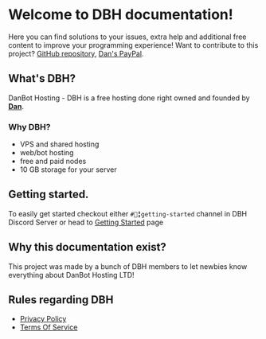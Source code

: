 # Welcome to DBH documentation!

Here you can find solutions to your issues, extra help and additional free content to improve your programming experience! Want to contribute to this project? [GitHub repository](https://github.com/Domin-MND/help.dbh.wtf), [Dan's PayPal](https://paypal.me/DanBotHosting).

## What's DBH?

DanBot Hosting - DBH is a free hosting done right owned and founded by [**Dan**](https://github.com/danielpmc).

### Why DBH?

* VPS and shared hosting
* web/bot hosting
* free and paid nodes
* 10 GB storage for your server

## Getting started.

To easily get started checkout either `#📗╏getting-started` channel in DBH Discord Server or head to [Getting Started](https://help.dbh.wtf/getting-started) page

## Why this documentation exist?

This project was made by a bunch of DBH members to let newbies know everything about DanBot Hosting LTD!

## Rules regarding DBH

* [Privacy Policy](https://docs.google.com/document/d/1dOY5xefHu_RzBdOphh-_el8vNgMz2U_OWO8OeulOg_4/edit?usp=sharing)
* [Terms Of Service](https://docs.google.com/document/d/1BxGFRlH3TEMqfUWBPszsWYudbKmcbM5pkp7bTq4IbHg/edit?usp=sharing)
